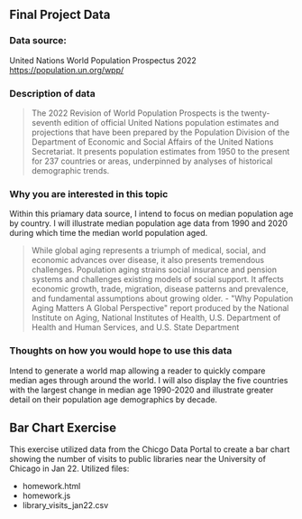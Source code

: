 ## Final Project Data 

### Data source:
United Nations World Population Prospectus 2022
https://population.un.org/wpp/

### Description of data
> The 2022 Revision of World Population Prospects is the twenty-seventh edition of official United Nations population estimates and projections that have been prepared by the Population Division of the Department of Economic and Social Affairs of the United Nations Secretariat. It presents population estimates from 1950 to the present for 237 countries or areas, underpinned by analyses of historical demographic trends. 

### Why you are interested in this topic
Within this priamary data source, I intend to focus on median population age by country.  I will illustrate median population age data from 1990 and 2020 during which time the median world population aged.  
> While global aging represents a triumph of medical, social, and economic advances over disease, it also presents tremendous challenges. Population aging strains social insurance and pension systems and challenges existing models of social support. It affects economic growth, trade, migration, disease patterns and prevalence, and fundamental assumptions about growing older. - "Why Population Aging Matters A Global Perspective" report produced by the National Institute on Aging, National Institutes of Health, U.S. Department of Health and Human Services, and U.S. State Department

### Thoughts on how you would hope to use this data
Intend to generate a world map allowing a reader to quickly compare median ages through around the world.  I will also display the five countries with the largest change in median age 1990-2020 and illustrate greater detail on their population age demographics by decade.  

## Bar Chart Exercise
This exercise utilized data from the Chicgo Data Portal to create a bar chart showing the number of visits to public libraries near the University of Chicago in Jan 22.
Utilized files:
- homework.html
- homework.js
- library_visits_jan22.csv

